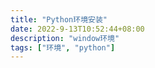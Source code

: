 ```yaml
---
title: "Python环境安装"
date: 2022-9-13T10:52:44+08:00
description: "window环境"
tags: ["环境", "python"]
---
```





